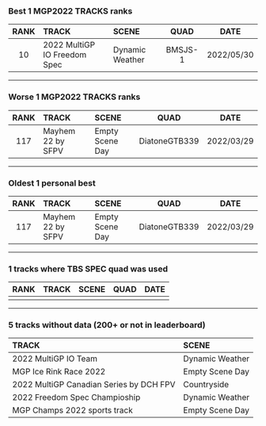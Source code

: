 ### Best 1 MGP2022 TRACKS ranks
|RANK|TRACK|SCENE|QUAD|DATE|
|:---:|:---|:---|:---:|:---:|
|10|2022 MultiGP IO Freedom Spec|Dynamic Weather|BMSJS-1|2022/05/30|
---
### Worse 1 MGP2022 TRACKS ranks
|RANK|TRACK|SCENE|QUAD|DATE|
|:---:|:---|:---|:---:|:---:|
|117|Mayhem 22 by SFPV|Empty Scene Day|DiatoneGTB339|2022/03/29|
---
### Oldest 1 personal best
|RANK|TRACK|SCENE|QUAD|DATE|
|:---:|:---|:---|:---:|:---:|
|117|Mayhem 22 by SFPV|Empty Scene Day|DiatoneGTB339|2022/03/29|
---
### 1 tracks where TBS SPEC quad was used
|RANK|TRACK|SCENE|QUAD|DATE|
|:---:|:---|:---|:---:|:---:|
||||||
---
### 5 tracks without data (200+ or not in leaderboard)
|TRACK|SCENE|
|:---|:---|
|2022 MultiGP IO Team|Dynamic Weather|
|MGP Ice Rink Race 2022|Empty Scene Day|
|2022 MultiGP Canadian Series by DCH FPV|Countryside|
|2022 Freedom Spec Champioship|Dynamic Weather|
|MGP Champs 2022 sports track|Empty Scene Day|
